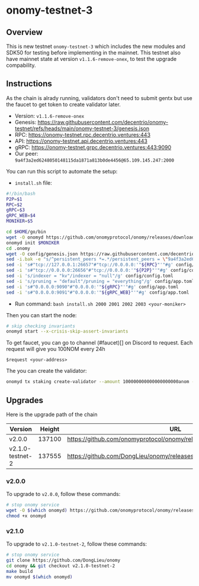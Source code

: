 # onomy-testnet-3
## Overview
This is new testnet `onomy-testnet-3` which includes the new modules and SDK50 for testing before implementing in the mainnet. This testnet also have mainnet state at version `v1.1.6-remove-onex`, to test the upgrade compability.

## Instructions
As the chain is alrady running, validators don't need to submit gentx but use the faucet to get token to create validator later.

- Version: `v1.1.6-remove-onex`
- Genesis: https://raw.githubusercontent.com/decentrio/onomy-testnet/refs/heads/main/onomy-testnet-3/genesis.json
- RPC: https://onomy-testnet.rpc.decentrio.ventures:443
- API: https://onomy-testnet.api.decentrio.ventures:443
- gRPC: https://onomy-testnet.grpc.decentrio.ventures:443:9090
- Our peer: `9a4f3a2ed6248050148115da1871a813b0de4456@65.109.145.247:2000`

You can run this script to automate the setup:
- `install.sh` file:
```bash
#!/bin/bash
P2P=$1
RPC=$2
gRPC=$3
gRPC_WEB=$4
MONIKER=$5

cd $HOME/go/bin
wget -O onomyd https://github.com/onomyprotocol/onomy/releases/download/v1.1.6-remove-onex/onomyd
onomyd init $MONIKER
cd .onomy
wget -O config/genesis.json https://raw.githubusercontent.com/decentrio/onomy-testnet/refs/heads/main/onomy-testnet-3/genesis.json
sed -i.bak -e "s/^persistent_peers *=.*/persistent_peers = \"9a4f3a2ed6248050148115da1871a813b0de4456@65.109.145.247:2000\"/" config/config.toml
sed -i 's#"tcp://127.0.0.1:26657"#"tcp://0.0.0.0:'"${RPC}"'"#g' config/config.toml
sed -i 's#"tcp://0.0.0.0:26656"#"tcp://0.0.0.0:'"${P2P}"'"#g' config/config.toml
sed -i 's/indexer = "kv"/indexer = "null"/g' config/config.toml
sed -i 's/pruning = "default"/pruning = "everything"/g' config/app.toml
sed -i 's#"0.0.0.0:9090"#"0.0.0.0:'"${gRPC}"'"#g' config/app.toml
sed -i 's#"0.0.0.0:9091"#"0.0.0.0:'"${gRPC_WEB}"'"#g' config/app.toml
```
-  Run command: `bash install.sh 2000 2001 2002 2003 <your-moniker>`

Then you can start the node:
```bash
# skip checking invariants
onomyd start --x-crisis-skip-assert-invariants
```

To get faucet, you can go to channel (#faucet)[] on Discord to request. Each request will give you 100NOM every 24h
```
$request <your-address>
```

The you can create the validator:
```bash
onomyd tx staking create-validator --amount 100000000000000000000anom --from <key> --pubkey $(onomyd tendermint show-validator) --commission-rate 0.05 --commission-max-rate 0.2 --commission-max-change-rate 0.01 --node https://onomy-testnet.rpc.decentrio.ventures:443 --min-self-delegation 10000000000000000000 --chain-id onomy-testnet-3
```


## Upgrades
Here is the upgrade path of the chain

| Version|Height|URL|
|----|----|---|
|v2.0.0|137100|https://github.com/onomyprotocol/onomy/releases/download/v2.0.0/onomyd|
|v2.1.0-testnet-2|137555|https://github.com/DongLieu/onomy/releases/tag/v2.1.0-testnet-2|

### v2.0.0

To upgrade to `v2.0.0`, follow these commands:
```bash
# stop onomy service
wget -O $(which onomyd) https://github.com/onomyprotocol/onomy/releases/download/v2.0.0/onomyd
chmod +x onomyd
```

### v2.1.0

To upgrade to `v2.1.0-testnet-2`, follow these commands:
```bash
# stop onomy service
git clone https://github.com/DongLieu/onomy
cd onomy && git checkout v2.1.0-testnet-2
make build
mv onomyd $(which onomyd)
```